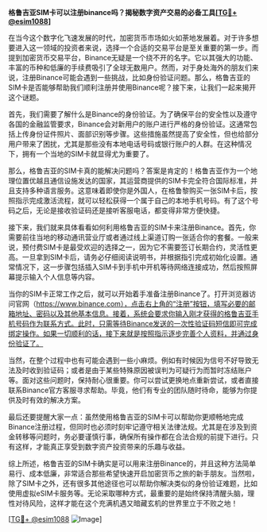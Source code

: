 **格鲁吉亚SIM卡可以注册binance吗？揭秘数字资产交易的必备工具[[TG💪+ @esim1088](https://t.me/s/esim1088)]**

在当今这个数字化飞速发展的时代，加密货币市场如火如荼地发展着。对于许多想要进入这一领域的投资者来说，选择一个合适的交易平台是至关重要的第一步。而提到加密货币交易平台，Binance无疑是一个绕不开的名字。它以其强大的功能、丰富的币种和低廉的手续费吸引了全球无数用户。然而，对于身处海外的朋友们来说，注册Binance可能会遇到一些挑战，比如身份验证问题。那么，格鲁吉亚的SIM卡是否能够帮助我们顺利注册并使用Binance呢？接下来，让我们一起来揭开这个谜题。

首先，我们需要了解什么是Binance的身份验证。为了确保平台的安全性以及遵守各国的金融监管要求，Binance会对新用户的账户进行严格的身份验证。这通常包括上传身份证件照片、面部识别等步骤。这些措施虽然提高了安全性，但也给部分用户带来了困扰，尤其是那些没有本地电话号码或银行账户的人群。在这种情况下，拥有一个当地的SIM卡就显得尤为重要了。

那么，格鲁吉亚的SIM卡真的能解决问题吗？答案是肯定的！格鲁吉亚作为一个地理位置优越且通信设施发达的国家，其运营商提供的SIM卡完全符合国际标准，并且支持多种语言服务。这意味着即使你是外国人，在格鲁黎购买一张SIM卡后，按照指示完成激活流程，就可以轻松获得一个属于自己的本地手机号码。有了这个号码之后，无论是接收验证码还是接听客服电话，都变得非常方便快捷。

接下来，我们就来具体看看如何利用格鲁吉亚的SIM卡来注册Binance。首先，你需要前往当地的移动通讯营业厅或者通过线上渠道订购一张适合你的套餐。一般来说，预付费SIM卡是最受欢迎的选择之一，因为它不需要签订长期合约，灵活性更高。一旦拿到SIM卡后，请务必仔细阅读说明书，并根据指引完成初始化设置。通常情况下，这一步骤包括插入SIM卡到手机中开机等待网络连接成功，然后按照屏幕提示输入个人信息等内容。

当你的SIM卡正常工作之后，就可以开始着手准备注册Binance了。打开浏览器访问官网（https://www.binance.com），点击右上角的“注册”按钮，填写必要的邮箱地址、密码以及其他基本信息。接着，系统会要求你输入刚才获得的格鲁吉亚手机号码作为联系方式。此时，只需等待Binance发送的一次性验证码短信即可完成绑定操作。如果一切顺利的话，接下来就是按照指示逐步完善个人资料，并通过身份验证了。

当然，在整个过程中也有可能会遇到一些小麻烦。例如有时候因为信号不好导致无法及时收到验证码；或者是由于某些特殊原因被误判为可疑行为而暂时冻结账户等。面对这些问题时，保持耐心很重要。你可以尝试更换地点重新尝试，或者直接联系Binance官方客服寻求帮助。毕竟，他们有专业的团队随时待命，能够为你提供及时有效的解决方案。

最后还要提醒大家一点：虽然使用格鲁吉亚的SIM卡可以帮助你更顺畅地完成Binance注册过程，但同时也必须时刻牢记遵守相关法律法规。尤其是在涉及到资金转移等问题时，务必要谨慎行事，确保所有操作都在合法合规的前提下进行。只有这样，才能真正享受到数字资产投资带来的乐趣与收益。

综上所述，格鲁吉亚的SIM卡确实是可以用来注册Binance的，并且这种方法简单易行、成本低廉，非常适合那些希望快速开启加密货币之旅的新手朋友。当然啦，除了SIM卡之外，还有很多其他途径也可以帮助你解决类似的身份验证难题，比如使用虚拟eSIM卡服务等。无论采取哪种方式，最重要的是始终保持清醒头脑，理性对待风险，这样才能在这个充满机遇又暗藏玄机的世界里立于不败之地！

[[TG💪+ @esim1088](https://t.me/s/esim1088) ![Image](https://i.postimg.cc/4NQfJmqS/Snipaste-2025-05-13-00-14-12.png)]